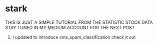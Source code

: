 # stark
THIS IS JUST A SIMPLE TUTORIAL FROM THE STATISTIC STOCK DATA STAY TUNED IN MY MEDIUM ACCOUNT FOR THE NEXT POST
1. I updated to introduce sms_spam_classification check it out
